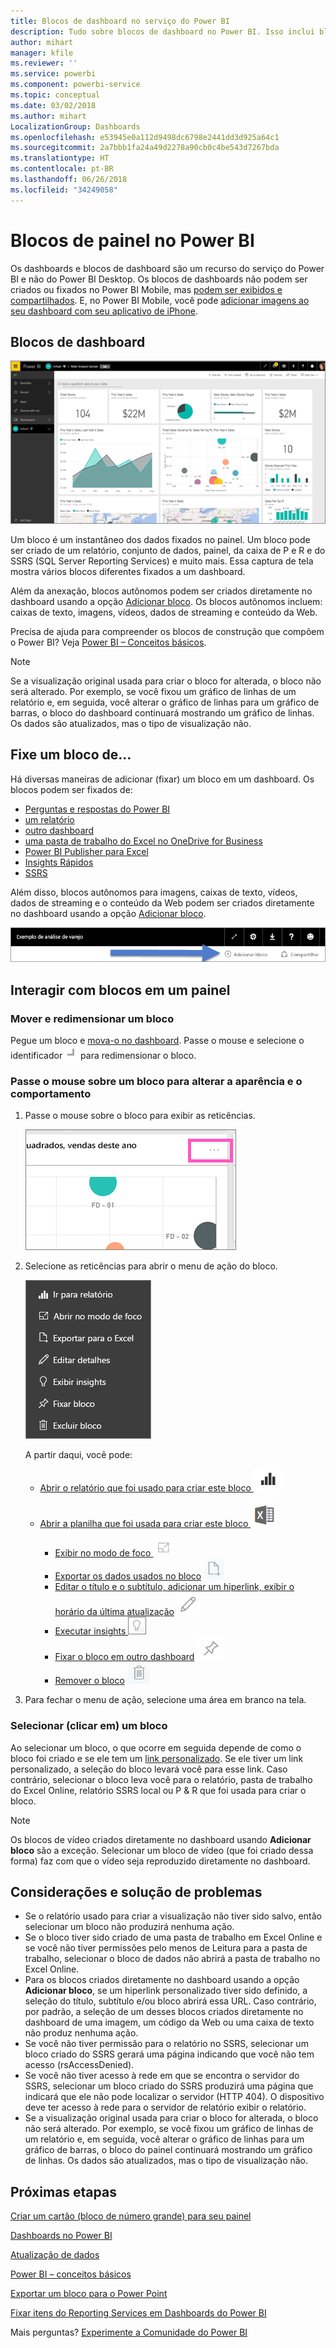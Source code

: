 ```yaml
---
title: Blocos de dashboard no serviço do Power BI
description: Tudo sobre blocos de dashboard no Power BI. Isso inclui blocos que são criados no SSRS (SQL Server Reporting Services).
author: mihart
manager: kfile
ms.reviewer: ''
ms.service: powerbi
ms.component: powerbi-service
ms.topic: conceptual
ms.date: 03/02/2018
ms.author: mihart
LocalizationGroup: Dashboards
ms.openlocfilehash: e53945e0a112d9498dc6798e2441dd3d925a64c1
ms.sourcegitcommit: 2a7bbb1fa24a49d2278a90cb0c4be543d7267bda
ms.translationtype: HT
ms.contentlocale: pt-BR
ms.lasthandoff: 06/26/2018
ms.locfileid: "34249058"
---
```

# <a name="dashboard-tiles-in-power-bi"></a>Blocos de painel no Power BI
Os dashboards e blocos de dashboard são um recurso do serviço do Power BI e não do Power BI Desktop. Os blocos de dashboards não podem ser criados ou fixados no Power BI Mobile, mas [podem ser exibidos e compartilhados](mobile-tiles-in-the-mobile-apps.md). E, no Power BI Mobile, você pode [adicionar imagens ao seu dashboard com seu aplicativo de iPhone](mobile-iphone-app-get-started.md).

## <a name="dashboard-tiles"></a>Blocos de dashboard
![Dashboard do Power BI](media/service-dashboard-tiles/power-bi-dashboard.png)

Um bloco é um instantâneo dos dados fixados no painel. Um bloco pode ser criado de um relatório, conjunto de dados, painel, da caixa de P e R e do SSRS (SQL Server Reporting Services) e muito mais.  Essa captura de tela mostra vários blocos diferentes fixados a um dashboard.

Além da anexação, blocos autônomos podem ser criados diretamente no dashboard usando a opção [Adicionar bloco](service-dashboard-add-widget.md). Os blocos autônomos incluem: caixas de texto, imagens, vídeos, dados de streaming e conteúdo da Web.

Precisa de ajuda para compreender os blocos de construção que compõem o Power BI?  Veja [Power BI – Conceitos básicos](service-basic-concepts.md).

> [!NOTE]
> Se a visualização original usada para criar o bloco for alterada, o bloco não será alterado.  Por exemplo, se você fixou um gráfico de linhas de um relatório e, em seguida, você alterar o gráfico de linhas para um gráfico de barras, o bloco do dashboard continuará mostrando um gráfico de linhas. Os dados são atualizados, mas o tipo de visualização não.
> 
> 

## <a name="pin-a-tile-from"></a>Fixe um bloco de...
Há diversas maneiras de adicionar (fixar) um bloco em um dashboard. Os blocos podem ser fixados de:

* [Perguntas e respostas do Power BI](service-dashboard-pin-tile-from-q-and-a.md)
* [um relatório](service-dashboard-pin-tile-from-report.md)
* [outro dashboard](service-pin-tile-to-another-dashboard.md)
* [uma pasta de trabalho do Excel no OneDrive for Business](service-dashboard-pin-tile-from-excel.md)
* [Power BI Publisher para Excel](publisher-for-excel.md)
* [Insights Rápidos](service-insights.md)
* [SSRS](https://msdn.microsoft.com/library/mt604784.aspx)

Além disso, blocos autônomos para imagens, caixas de texto, vídeos, dados de streaming e o conteúdo da Web podem ser criados diretamente no dashboard usando a opção [Adicionar bloco](service-dashboard-add-widget.md).

  ![Ícone Adicionar bloco](media/service-dashboard-tiles/add_widgetnew.png)

## <a name="interacting-with-tiles-on-a-dashboard"></a>Interagir com blocos em um painel
### <a name="move-and-resize-a-tile"></a>Mover e redimensionar um bloco
Pegue um bloco e [mova-o no dashboard](service-dashboard-edit-tile.md). Passe o mouse e selecione o identificador ![identificador](media/service-dashboard-tiles/resize-handle.jpg) para redimensionar o bloco.

### <a name="hover-over-a-tile-to-change-the-appearance-and-behavior"></a>Passe o mouse sobre um bloco para alterar a aparência e o comportamento
1. Passe o mouse sobre o bloco para exibir as reticências.
   
    ![reticências do bloco](media/service-dashboard-tiles/ellipses_new.png)
2. Selecione as reticências para abrir o menu de ação do bloco.
   
    ![ícone de reticências](media/service-dashboard-tiles/power-bi-tile-menu.png)
   
    A partir daqui, você pode:
   
   * [Abrir o relatório que foi usado para criar este bloco ](service-reports.md) ![ícone de relatório](media/service-dashboard-tiles/chart-icon.jpg)  
   
   * [Abrir a planilha que foi usada para criar este bloco ](service-reports.md) ![ícone de planilha](media/service-dashboard-tiles/power-bi-open-worksheet.png)  
     
     * [Exibir no modo de foco ](service-focus-mode.md) ![ícone de foco](media/service-dashboard-tiles/fullscreen-icon.jpg)  
     * [Exportar os dados usados no bloco](power-bi-visualization-export-data.md) ![ícone exportar dados](media/service-dashboard-tiles/export-icon.png)
     * [Editar o título e o subtítulo, adicionar um hiperlink, exibir o horário da última atualização](service-dashboard-edit-tile.md) ![ícone editar](media/service-dashboard-tiles/pencil-icon.jpg)
     * [Executar insights ](service-insights.md) ![ícone de insights](media/service-dashboard-tiles/power-bi-insights.png)
     * [Fixar o bloco em outro dashboard](service-pin-tile-to-another-dashboard.md)
       ![ícone fixar](media/service-dashboard-tiles/pin-icon.jpg)
     * [Remover o bloco](service-dashboard-edit-tile.md)
     ![ícone excluir](media/service-dashboard-tiles/trash-icon.png)
3. Para fechar o menu de ação, selecione uma área em branco na tela.

### <a name="select-click-a-tile"></a>Selecionar (clicar em) um bloco
Ao selecionar um bloco, o que ocorre em seguida depende de como o bloco foi criado e se ele tem um [link personalizado](service-dashboard-edit-tile.md). Se ele tiver um link personalizado, a seleção do bloco levará você para esse link. Caso contrário, selecionar o bloco leva você para o relatório, pasta de trabalho do Excel Online, relatório SSRS local ou P & R que foi usada para criar o bloco.

> [!NOTE]
> Os blocos de vídeo criados diretamente no dashboard usando **Adicionar bloco** são a exceção. Selecionar um bloco de vídeo (que foi criado dessa forma) faz com que o vídeo seja reproduzido diretamente no dashboard.   
> 
> 

## <a name="considerations-and-troubleshooting"></a>Considerações e solução de problemas
* Se o relatório usado para criar a visualização não tiver sido salvo, então selecionar um bloco não produzirá nenhuma ação.
* Se o bloco tiver sido criado de uma pasta de trabalho em Excel Online e se você não tiver permissões pelo menos de Leitura para a pasta de trabalho, selecionar o bloco de dados não abrirá a pasta de trabalho no Excel Online.
* Para os blocos criados diretamente no dashboard usando a opção **Adicionar bloco**, se um hiperlink personalizado tiver sido definido, a seleção do título, subtítulo e/ou bloco abrirá essa URL.  Caso contrário, por padrão, a seleção de um desses blocos criados diretamente no dashboard de uma imagem, um código da Web ou uma caixa de texto não produz nenhuma ação.
* Se você não tiver permissão para o relatório no SSRS, selecionar um bloco criado do SSRS gerará uma página indicando que você não tem acesso (rsAccessDenied).
* Se você não tiver acesso à rede em que se encontra o servidor do SSRS, selecionar um bloco criado do SSRS produzirá uma página que indicará que ele não pode localizar o servidor (HTTP 404). O dispositivo deve ter acesso à rede para o servidor de relatório exibir o relatório.
* Se a visualização original usada para criar o bloco for alterada, o bloco não será alterado.  Por exemplo, se você fixou um gráfico de linhas de um relatório e, em seguida, você alterar o gráfico de linhas para um gráfico de barras, o bloco do painel continuará mostrando um gráfico de linhas. Os dados são atualizados, mas o tipo de visualização não.

## <a name="next-steps"></a>Próximas etapas
[Criar um cartão (bloco de número grande) para seu painel](power-bi-visualization-card.md)

[Dashboards no Power BI](service-dashboards.md)  

[Atualização de dados](refresh-data.md)

[Power BI – conceitos básicos](service-basic-concepts.md)

[Exportar um bloco para o Power Point](http://blogs.msdn.com/b/powerbidev/archive/2015/09/28/integrating-power-bi-tiles-into-office-documents.aspx)

[Fixar itens do Reporting Services em Dashboards do Power BI](https://msdn.microsoft.com/library/mt604784.aspx)

Mais perguntas? [Experimente a Comunidade do Power BI](http://community.powerbi.com/)

